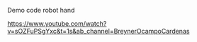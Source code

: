 Demo code robot hand

https://www.youtube.com/watch?v=sOZFuPSgYxc&t=1s&ab_channel=BreynerOcampoCardenas
